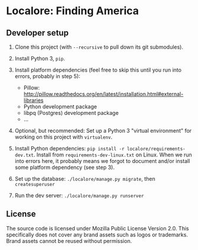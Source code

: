 # Localore: Finding America


## Developer setup

1. Clone this project (with `--recursive` to pull down its git submodules).

2. Install Python 3, `pip`.

3. Install platform dependencies (feel free to skip this until you run into errors, probably in step 5):

	- Pillow: http://pillow.readthedocs.org/en/latest/installation.html#external-libraries
	- Python development package
	- libpq (Postgres) development package
	- ...

4. Optional, but recommended: Set up a Python 3 "virtual environment" for working on this project with `virtualenv`.

5. Install Python dependencies: `pip install -r localore/requirements-dev.txt`. Install from `requirements-dev-linux.txt` on Linux. When we run into errors here, it probably means we forgot to document and/or install some platform dependency (see step 3).

6. Set up the database: `./localore/manage.py migrate`, then `createsuperuser`

7. Run the dev server: `./localore/manage.py runserver`


## License

The source code is licensed under Mozilla Public License Version 2.0. This specifically does not cover any brand assets such as logos or trademarks. Brand assets cannot be reused without permission.
